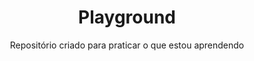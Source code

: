 #

<h1 align="center">Playground</h1>

<p align="center">Repositório criado para praticar o que estou aprendendo</p>